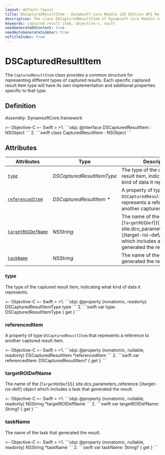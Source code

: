 ```yaml
---
layout: default-layout
title: DSCapturedResultItem - Dynamsoft Core Module iOS Edition API Reference
description: The class DSCapturedResultItem of Dynamsoft Core Module represents an item in a captured result, such as barcode, text line, detected quad, normalized image, original image, parsed item, etc.
keywords: captured result item, objective-c, swift
needGenerateH3Content: true
needAutoGenerateSidebar: true
noTitleIndex: true
---
```


# DSCapturedResultItem

The `CapturedResultItem` class provides a common structure for representing different types of captured results. Each specific captured result item type will have its own implementation and additional properties specific to that type.

## Definition

*Assembly:* DynamsoftCore.framework

<div class="sample-code-prefix"></div>
>- Objective-C
>- Swift
>
>1. 
```objc
@interface DSCapturedResultItem : NSObject
```
2. 
```swift
class CapturedResultItem : NSObject
```

## Attributes

| Attributes | Type | Description |
| ---------- | ---- | ----------- |
| [`type`](#type) | *DSCapturedResultItemType* | The type of the captured result item, indicating what kind of data it represents. |
| [`referencedItem`](#referenceditem) | *DSCapturedResultItem \** | A property of type `DSCapturedResultItem` that represents a reference to another captured result item. |
| [`targetROIDefName`](#targetroidefname) | *NSString* | The name of the [`TargetROIDef`]({{ site.dcv_parameters_reference }}target-roi-def/) object which includes a task that generated the result. |
| [`taskName`](#taskname) | *NSString* | The name of the task that generated the result. |

### type

The type of the captured result item, indicating what kind of data it represents.

<div class="sample-code-prefix"></div>
>- Objective-C
>- Swift
>
>1. 
```objc
@property (nonatomic, readonly) DSCapturedResultItemType type
```
2. 
```swift
var type: DSCapturedResultItemType { get }
```

### referencedItem

A property of type `DSCapturedResultItem` that represents a reference to another captured result item.

<div class="sample-code-prefix"></div>
>- Objective-C
>- Swift
>
>1. 
```objc
@property (nonatomic, nullable, readonly) DSCapturedResultItem *referencedItem
```
2. 
```swift
var referencedItem: DSCapturedResultItem? { get }
```

### targetROIDefName

The name of the [`TargetROIDef`]({{ site.dcv_parameters_reference }}target-roi-def/) object which includes a task that generated the result.

<div class="sample-code-prefix"></div>
>- Objective-C
>- Swift
>
>1. 
```objc
@property (nonatomic, nullable, readonly) NSString *targetROIDefName
```
2. 
```swift
var targetROIDefName: String? { get }
```

### taskName

The name of the task that generated the result.

<div class="sample-code-prefix"></div>
>- Objective-C
>- Swift
>
>1. 
```objc
@property (nonatomic, nullable, readonly) NSString *taskName
```
2. 
```swift
var taskName: String? { get }
```

